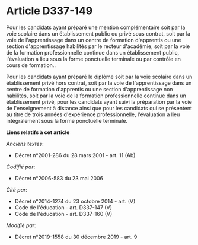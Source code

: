 # Article D337-149

Pour les candidats ayant préparé une mention complémentaire soit par la voie scolaire dans un établissement public ou privé
sous contrat, soit par la voie de l'apprentissage dans un centre de formation d'apprentis ou une section d'apprentissage
habilités par le recteur d'académie, soit par la voie de la formation professionnelle continue dans un établissement public,
l'évaluation a lieu sous la forme ponctuelle terminale ou par contrôle en cours de formation..

Pour les candidats ayant préparé le diplôme soit par la voie scolaire dans un établissement privé hors contrat, soit par la
voie de l'apprentissage dans un centre de formation d'apprentis ou une section d'apprentissage non habilités, soit par la
voie de la formation professionnelle continue dans un établissement privé, pour les candidats ayant suivi la préparation par
la voie de l'enseignement à distance ainsi que pour les candidats qui se présentent au titre de trois années d'expérience
professionnelle, l'évaluation a lieu intégralement sous la forme ponctuelle terminale.

**Liens relatifs à cet article**

_Anciens textes_:

  - Décret n°2001-286 du 28 mars 2001 - art. 11 (Ab)

_Codifié par_:

  - Décret n°2006-583 du 23 mai 2006

_Cité par_:

  - Décret n°2014-1274 du 23 octobre 2014 - art. (V)
  - Code de l'éducation - art. D337-147 (V)
  - Code de l'éducation - art. D337-160 (V)

_Modifié par_:

  - Décret n°2019-1558 du 30 décembre 2019 - art. 9
